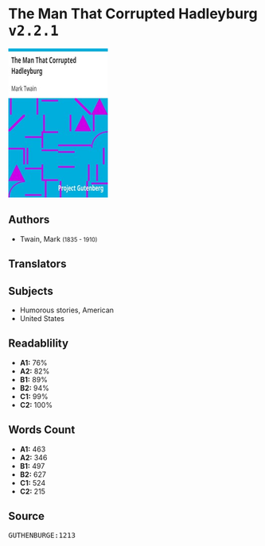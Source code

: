 # The Man That Corrupted Hadleyburg <kbd>v2.2.1</kbd>

![](./cover.medium.jpg "")

## Authors


 - Twain, Mark <small>(1835 - 1910)</small>

## Translators



## Subjects


 - Humorous stories, American
 - United States

## Readablility


 - **A1:** 76%
 - **A2:** 82%
 - **B1:** 89%
 - **B2:** 94%
 - **C1:** 99%
 - **C2:** 100%

## Words Count


 - **A1:** 463
 - **A2:** 346
 - **B1:** 497
 - **B2:** 627
 - **C1:** 524
 - **C2:** 215

## Source


<kbd>GUTHENBURGE:1213</kbd>
